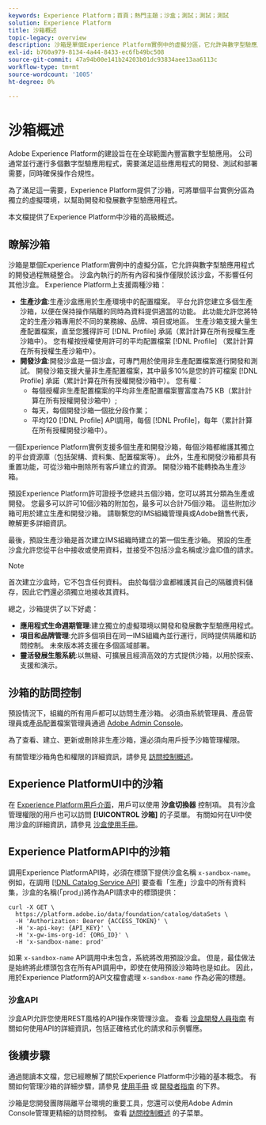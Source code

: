 ```yaml
---
keywords: Experience Platform；首頁；熱門主題；沙盒；測試；測試；測試
solution: Experience Platform
title: 沙箱概述
topic-legacy: overview
description: 沙箱是單個Experience Platform實例中的虛擬分區，它允許與數字型驗應用程式的開發過程無縫整合。
exl-id: b760a979-8134-4a44-8433-ec6fb49bc508
source-git-commit: 47a94b00e141b24203b01dc93834aee13aa6113c
workflow-type: tm+mt
source-wordcount: '1005'
ht-degree: 0%

---
```


# 沙箱概述

Adobe Experience Platform的建設旨在在全球範圍內豐富數字型驗應用。 公司通常並行運行多個數字型驗應用程式，需要滿足這些應用程式的開發、測試和部署需要，同時確保操作合規性。

為了滿足這一需要，Experience Platform提供了沙箱，可將單個平台實例分區為獨立的虛擬環境，以幫助開發和發展數字型驗應用程式。

本文檔提供了Experience Platform中沙箱的高級概述。

## 瞭解沙箱

沙箱是單個Experience Platform實例中的虛擬分區，它允許與數字型驗應用程式的開發過程無縫整合。 沙盒內執行的所有內容和操作僅限於該沙盒，不影響任何其他沙盒。 Experience Platform上支援兩種沙箱：

* **生產沙盒**:生產沙盒應用於生產環境中的配置檔案。 平台允許您建立多個生產沙箱，以便在保持操作隔離的同時為資料提供適當的功能。 此功能允許您將特定的生產沙箱專用於不同的業務線、品牌、項目或地區。 生產沙箱支援大量生產配置檔案，直至您獲得許可 [!DNL Profile] 承諾（累計計算在所有授權生產沙箱中）。 您有權按授權使用許可的平均配置檔案 [!DNL Profile] （累計計算在所有授權生產沙箱中）。
* **開發沙盒**:開發沙盒是一個沙盒，可專門用於使用非生產配置檔案進行開發和測試。 開發沙箱支援大量非生產配置檔案，其中最多10%是您的許可檔案 [!DNL Profile] 承諾（累計計算在所有授權開發沙箱中）。 您有權：
   * 每個授權非生產配置檔案的平均非生產配置檔案豐富度為75 KB（累計計算在所有授權開發沙箱中）;
   * 每天，每個開發沙箱一個批分段作業；
   * 平均120 [!DNL Profile] API調用，每個 [!DNL Profile]，每年（累計計算在所有授權開發沙箱中）。

一個Experience Platform實例支援多個生產和開發沙箱，每個沙箱都維護其獨立的平台資源庫（包括架構、資料集、配置檔案等）。 此外，生產和開發沙箱都具有重置功能，可從沙箱中刪除所有客戶建立的資源。 開發沙箱不能轉換為生產沙箱。

預設Experience Platform許可證授予您總共五個沙箱，您可以將其分類為生產或開發。 您最多可以許可10個沙箱的附加包，最多可以合計75個沙箱。 這些附加沙箱可用於建立生產和開發沙箱。 請聯繫您的IMS組織管理員或Adobe銷售代表，瞭解更多詳細資訊。

最後，預設生產沙箱是首次建立IMS組織時建立的第一個生產沙箱。 預設的生產沙盒允許您從平台中接收或使用資料，並接受不包括沙盒名稱或沙盒ID值的請求。

>[!NOTE]
>
>首次建立沙盒時，它不包含任何資料。 由於每個沙盒都維護其自己的隔離資料儲存，因此它們還必須獨立地接收其資料。

總之，沙箱提供了以下好處：

* **應用程式生命週期管理**:建立獨立的虛擬環境以開發和發展數字型驗應用程式。
* **項目和品牌管理**:允許多個項目在同一IMS組織內並行運行，同時提供隔離和訪問控制。 未來版本將支援在多個區域部署。
* **靈活發展生態系統**:以無縫、可擴展且經濟高效的方式提供沙箱，以用於探索、支援和演示。

## 沙箱的訪問控制

預設情況下，組織的所有用戶都可以訪問生產沙箱。 必須由系統管理員、產品管理員或產品配置檔案管理員通過 [Adobe Admin Console](https://adminconsole.adobe.com)。

為了查看、建立、更新或刪除非生產沙箱，還必須向用戶授予沙箱管理權限。

有關管理沙箱角色和權限的詳細資訊，請參見 [訪問控制概述](../access-control/home.md)。

## Experience PlatformUI中的沙箱

在 [Experience Platform用戶介面](https://platform.adobe.com)，用戶可以使用 **沙盒切換器** 控制項。  具有沙盒管理權限的用戶也可以訪問 **[!UICONTROL 沙箱]** 的子菜單。 有關如何在UI中使用沙盒的詳細資訊，請參見 [沙盒使用手冊](ui/overview.md)。

## Experience PlatformAPI中的沙箱

調用Experience PlatformAPI時，必須在標頭下提供沙盒名稱 `x-sandbox-name`。 例如，在調用 [[!DNL Catalog Service API]](https://www.adobe.io/experience-platform-apis/references/catalog/) 要查看「生產」沙盒中的所有資料集，沙盒的名稱(「prod」)將作為API請求中的標頭提供：

```shell
curl -X GET \
  https://platform.adobe.io/data/foundation/catalog/dataSets \
  -H 'Authorization: Bearer {ACCESS_TOKEN}' \
  -H 'x-api-key: {API_KEY}' \
  -H 'x-gw-ims-org-id: {ORG_ID}' \
  -H 'x-sandbox-name: prod'
```

如果 `x-sandbox-name` API調用中未包含，系統將改用預設沙盒。 但是，最佳做法是始終將此標頭包含在所有API調用中，即使在使用預設沙箱時也是如此。 因此，用於Experience Platform的API文檔會處理 `x-sandbox-name` 作為必需的標題。

### 沙盒API

沙盒API允許您使用REST風格的API操作來管理沙盒。 查看 [沙盒開發人員指南](api/overview.md) 有關如何使用API的詳細資訊，包括正確格式化的請求和示例響應。

## 後續步驟

通過閱讀本文檔，您已經瞭解了關於Experience Platform中沙箱的基本概念。 有關如何管理沙箱的詳細步驟，請參見 [使用手冊](ui/overview.md) 或 [開發者指南](./api/getting-started.md) 的下界。

沙箱是您開發團隊隔離平台環境的重要工具，您還可以使用Adobe Admin Console管理更精細的訪問控制。 查看 [訪問控制概述](../access-control/home.md) 的子菜單。
